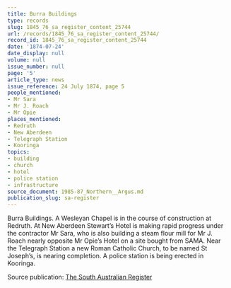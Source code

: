 ```yaml
---
title: Burra Buildings
type: records
slug: 1845_76_sa_register_content_25744
url: /records/1845_76_sa_register_content_25744/
record_id: 1845_76_sa_register_content_25744
date: '1874-07-24'
date_display: null
volume: null
issue_number: null
page: '5'
article_type: news
issue_reference: 24 July 1874, page 5
people_mentioned:
- Mr Sara
- Mr J. Roach
- Mr Opie
places_mentioned:
- Redruth
- New Aberdeen
- Telegraph Station
- Kooringa
topics:
- building
- church
- hotel
- police station
- infrastructure
source_document: 1985-87_Northern__Argus.md
publication_slug: sa-register
---
```


Burra Buildings.  A Wesleyan Chapel is in the course of construction at Redruth.  At New Aberdeen Stewart’s Hotel is making rapid progress under the contractor Mr Sara, who is also building a steam flour mill for Mr J. Roach nearly opposite Mr Opie’s Hotel on a site bought from SAMA.  Near the Telegraph Station a new Roman Catholic Church, to be named St Joseph’s, is nearing completion.  A police station is being erected in Kooringa.

Source publication: [The South Australian Register](/publications/sa-register/)
